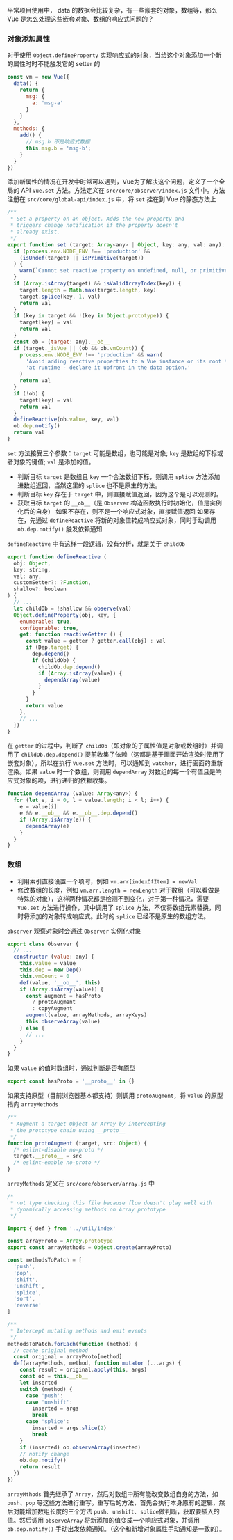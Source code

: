 平常项目使用中， data 的数据会比较复杂，有一些嵌套的对象，数组等，那么 Vue 是怎么处理这些嵌套对象、数组的响应式问题的？

### 对象添加属性
对于使用 `Object.defineProperty` 实现响应式的对象，当给这个对象添加一个新的属性时时不能触发它的 setter 的
```javascript
const vm = new Vue({
  data() {
    return {
      msg: {
        a: 'msg-a'
      }
    }
  },
  methods: {
    add() {
      // msg.b 不是响应式数据
      this.msg.b = 'msg-b';
    }
  }
})
```
添加新属性的情况在开发中时常可以遇到，Vue为了解决这个问题，定义了一个全局的 API `Vue.set` 方法。方法定义在 `src/core/observer/index.js` 文件中。方法注册在 `src/core/global-api/index.js` 中，将 `set` 挂在到 Vue 的静态方法上

```javascript
/**
 * Set a property on an object. Adds the new property and
 * triggers change notification if the property doesn't
 * already exist.
 */
export function set (target: Array<any> | Object, key: any, val: any): any {
  if (process.env.NODE_ENV !== 'production' &&
    (isUndef(target) || isPrimitive(target))
  ) {
    warn(`Cannot set reactive property on undefined, null, or primitive value: ${(target: any)}`)
  }
  if (Array.isArray(target) && isValidArrayIndex(key)) {
    target.length = Math.max(target.length, key)
    target.splice(key, 1, val)
    return val
  }
  if (key in target && !(key in Object.prototype)) {
    target[key] = val
    return val
  }
  const ob = (target: any).__ob__
  if (target._isVue || (ob && ob.vmCount)) {
    process.env.NODE_ENV !== 'production' && warn(
      'Avoid adding reactive properties to a Vue instance or its root $data ' +
      'at runtime - declare it upfront in the data option.'
    )
    return val
  }
  if (!ob) {
    target[key] = val
    return val
  }
  defineReactive(ob.value, key, val)
  ob.dep.notify()
  return val
}
```
`set` 方法接受三个参数：`target` 可能是数组，也可能是对象; `key` 是数组的下标或者对象的键值; `val` 是添加的值。 
+ 判断目标 `target` 是数组且 `key` 一个合法数组下标，则调用 `splice` 方法添加进数组返回，当然这里的 `splice` 也不是原生的方法。
+ 判断目标 `key` 存在于 `target` 中，则直接赋值返回，因为这个是可以观测的。
+ 获取目标 `target` 的 `__ob__`（是 `Observer` 构造函数执行时初始化，值是实例化后的自身）
    如果不存在，则不是一个响应式对象，直接赋值返回
    如果存在，先通过 `defineReactive` 将新的对象值转成响应式对象，同时手动调用 `ob.dep.notify()` 触发依赖通知

`defineReactive` 中有这样一段逻辑，没有分析，就是关于 `childOb`
```javascript
export function defineReactive (
  obj: Object,
  key: string,
  val: any,
  customSetter?: ?Function,
  shallow?: boolean
) {
  // ...
  let childOb = !shallow && observe(val)
  Object.defineProperty(obj, key, {
    enumerable: true,
    configurable: true,
    get: function reactiveGetter () {
      const value = getter ? getter.call(obj) : val
      if (Dep.target) {
        dep.depend()
        if (childOb) {
          childOb.dep.depend()
          if (Array.isArray(value)) {
            dependArray(value)
          }
        }
      }
      return value
    },
    // ...
  })
}
```
在 `getter` 的过程中，判断了 `childOb`（即对象的子属性值是对象或数组时）并调用了 `childOb.dep.depend()` 提前收集了依赖（这都是基于画面开始渲染时使用了嵌套对象）。所以在执行 `Vue.set` 方法时，可以通知到 `watcher`，进行画面的重新渲染。如果 `value` 时一个数组，则调用 `dependArray` 对数组的每一个有值且是响应式对象的项，进行递归的依赖收集。
```javascript
function dependArray (value: Array<any>) {
  for (let e, i = 0, l = value.length; i < l; i++) {
    e = value[i]
    e && e.__ob__ && e.__ob__.dep.depend()
    if (Array.isArray(e)) {
      dependArray(e)
    }
  }
}
```

### 数组
+ 利用索引直接设置一个项时，例如 `vm.arr[indexOfItem] = newVal`
+ 修改数组的长度，例如 `vm.arr.length = newLength`
对于数组（可以看做是特殊的对象），这样两种情况都是检测不到变化，对于第一种情况，需要 `Vue.set` 方法进行操作，其中调用了 `splice` 方法，不仅将数组元素替换，同时将添加的对象转成响应式。此时的 `splice` 已经不是原生的数组方法。

`observer` 观察对象时会通过 `Observer` 实例化对象 
```javascript
export class Observer {
  // ...
  constructor (value: any) {
    this.value = value
    this.dep = new Dep()
    this.vmCount = 0
    def(value, '__ob__', this)
    if (Array.isArray(value)) {
      const augment = hasProto
        ? protoAugment
        : copyAugment
      augment(value, arrayMethods, arrayKeys)
      this.observeArray(value)
    } else {
      // ...
    }
  }
}
```
如果 `value` 的值时数组时，通过判断是否有原型
```javascript
export const hasProto = '__proto__' in {}
```
如果支持原型（目前浏览器基本都支持）则调用 `protoAugment`，将 `value` 的原型指向 `arrayMethods`
```javascript
/**
 * Augment a target Object or Array by intercepting
 * the prototype chain using __proto__
 */
function protoAugment (target, src: Object) {
  /* eslint-disable no-proto */
  target.__proto__ = src
  /* eslint-enable no-proto */
}
```

`arrayMethods` 定义在 `src/core/observer/array.js` 中
```javascript
/*
 * not type checking this file because flow doesn't play well with
 * dynamically accessing methods on Array prototype
 */

import { def } from '../util/index'

const arrayProto = Array.prototype
export const arrayMethods = Object.create(arrayProto)

const methodsToPatch = [
  'push',
  'pop',
  'shift',
  'unshift',
  'splice',
  'sort',
  'reverse'
]

/**
 * Intercept mutating methods and emit events
 */
methodsToPatch.forEach(function (method) {
  // cache original method
  const original = arrayProto[method]
  def(arrayMethods, method, function mutator (...args) {
    const result = original.apply(this, args)
    const ob = this.__ob__
    let inserted
    switch (method) {
      case 'push':
      case 'unshift':
        inserted = args
        break
      case 'splice':
        inserted = args.slice(2)
        break
    }
    if (inserted) ob.observeArray(inserted)
    // notify change
    ob.dep.notify()
    return result
  })
})
```
`arrayMthods` 首先继承了 `Array`，然后对数组中所有能改变数组自身的方法，如 `push`、`pop` 等这些方法进行重写。重写后的方法，首先会执行本身原有的逻辑，然后对能增加数组长度的三个方法 `push`、`unshift`、`splice`做判断，获取要插入的值。然后调用 `observeArray` 将新添加的值变成一个响应式对象，并调用 `ob.dep.notify()` 手动出发依赖通知。（这个和新增对象属性手动通知是一致的）。
